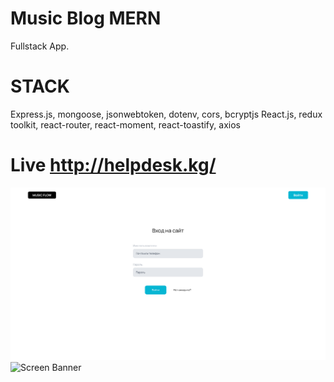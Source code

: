 
# Music Blog MERN
Fullstack App. 
# STACK
Express.js, mongoose, jsonwebtoken, dotenv, cors, bcryptjs
React.js, redux toolkit, react-router, react-moment, react-toastify, axios


# Live http://helpdesk.kg/

![Screen Banner](cover/1.png)
![Screen Banner](cover/2.png)
